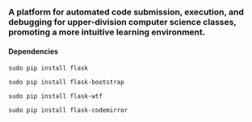 ### A platform for automated code submission, execution, and debugging for upper-division computer science classes, promoting a more intuitive learning environment.

#### Dependencies

```
sudo pip install flask
```

```
sudo pip install flask-bootstrap
```

```
sudo pip install flask-wtf
```

```
sudo pip install flask-codemirror
```
